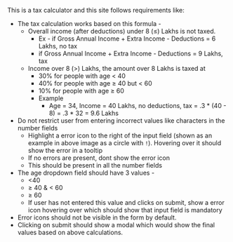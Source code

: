 This is a tax calculator and this site follows requirements like:
- The tax calculation works based on this formula -
    - Overall income (after deductions) under 8 (≤) Lakhs is not taxed.
        - Ex - if Gross Annual Income + Extra Income - Deductions =  6 Lakhs, no tax
        - if Gross Annual Income + Extra Income - Deductions =  9 Lakhs, tax
    - Income over 8 (>) Lakhs, the amount over 8 Lakhs is taxed at
        - 30% for people with age < 40
        - 40% for people with age ≥ 40 but < 60
        - 10% for people with age ≥ 60
        - Example
            - Age = 34, Income = 40 Lakhs, no deductions, tax = .3 * (40 - 8) = .3 * 32 = 9.6 Lakhs
- Do not restrict user from entering incorrect values like characters in the number fields
    - Highlight a error icon to the right of the input field (shown as an example in above image as a circle with `!`). Hovering over it should show the error in a tooltip
    - If no errors are present, dont show the error icon
    - This should be present in all the number fields
- The age dropdown field should have 3 values -
    - <40
    - ≥ 40 & < 60
    - ≥ 60
    - If user has not entered this value and clicks on submit, show a error icon hovering over which should show that input field is mandatory
- Error icons should not be visible in the form by default.
- Clicking on submit should show a modal which would show the final values based on above calculations.
